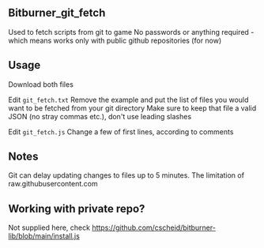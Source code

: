 ## Bitburner_git_fetch
Used to fetch scripts from git to game
No passwords or anything required - which means works only with public github repositories (for now)

## Usage
Download both files

Edit `git_fetch.txt`
Remove the example and put the list of files you would want to be fetched from your git directory
Make sure to keep that file a valid JSON (no stray commas etc.), don't use leading slashes

Edit `git_fetch.js`
Change a few of first lines, according to comments

## Notes
Git can delay updating changes to files up to 5 minutes. The limitation of raw.githubusercontent.com

## Working with private repo?
Not supplied here, check https://github.com/cscheid/bitburner-lib/blob/main/install.js